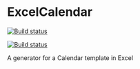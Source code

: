 # ExcelCalendar
[![Build status](https://ci.appveyor.com/api/projects/status/xhjmq5r7e3ir9jq6?svg=true&passingText=project%20-%20OK)](https://ci.appveyor.com/project/ChaosBelcebub/excelcalendar)

[![Build status](https://ci.appveyor.com/api/projects/status/xhjmq5r7e3ir9jq6/branch/master?svg=true&passingText=master%20-%20OK)](https://ci.appveyor.com/project/ChaosBelcebub/excelcalendar/branch/master)


A generator for a Calendar template in Excel
